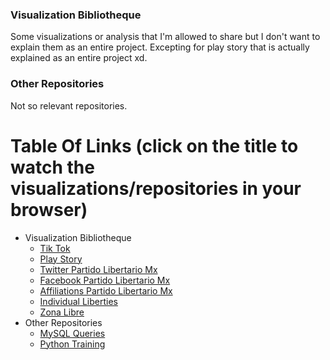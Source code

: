 ### Visualization Bibliotheque
Some visualizations or analysis that I'm allowed to share but I don't want to explain them as an entire project. Excepting for play story that is actually explained as an entire project xd.

### Other Repositories
Not so relevant repositories.

# Table Of Links (click on the title to watch the visualizations/repositories in your browser)
* Visualization Bibliotheque
   * [Tik Tok](https://datastudio.google.com/s/vcKFj1nv8hY)
   * [Play Story](https://github.com/JorgePablol/Exploratory-Analysis-Play-Store)
   * [Twitter Partido Libertario Mx](https://datastudio.google.com/s/n4ANzSy1BsI)
   * [Facebook Partido Libertario Mx](https://datastudio.google.com/s/ijp4Q2Rkdb4)
   * [Affiliations Partido Libertario Mx](https://datastudio.google.com/s/vxTXRkggbJQ)
   * [Individual Liberties](https://datastudio.google.com/reporting/6d2f27fc-764a-4611-b066-2c23b47e2888)
   * [Zona Libre](https://datastudio.google.com/s/kqdBOu6Hrv0)
* Other Repositories
   * [MySQL Queries](https://github.com/JorgePablol/hackerrank_mysql)
   * [Python Training](https://github.com/JorgePablol/hackerrank_python3)
